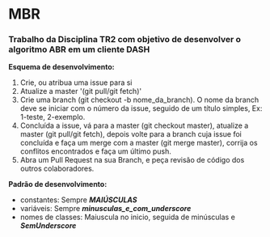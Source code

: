 # MBR
### Trabalho da Disciplina TR2 com objetivo de desenvolver o algoritmo ABR em um cliente DASH




**Esquema de desenvolvimento:**

1. Crie, ou atribua uma issue para si
2. Atualize a master '(git pull/git fetch)'
3. Crie uma branch (git checkout -b nome_da_branch). O nome da branch deve se iniciar com o número da issue, seguido de um título simples, Ex: 1-teste, 2-exemplo.
4. Concluída a issue, vá para a master (git checkout master), atualize a master (git pull/git fetch), depois volte para a branch cuja issue foi concluída e faça um merge com a master (git merge master), corrija os conflitos encontrados e faça um último push.
5. Abra um Pull Request na sua Branch, e peça revisão de código dos outros colaboradores.


**Padrão de desenvolvimento:**

- constantes:         Sempre ***MAIÚSCULAS***
- variáveis:          Sempre ***minusculas_e_com_underscore***
- nomes de classes:   Maiuscula no inicio, seguida de minúsculas e ***SemUnderscore***
    
